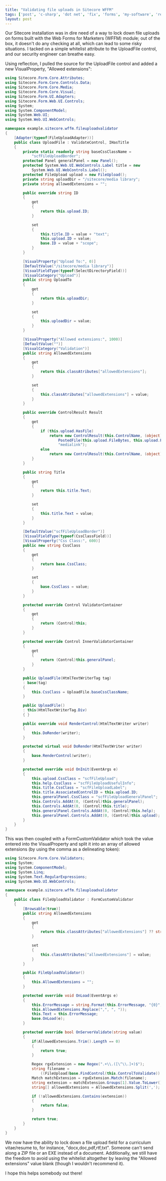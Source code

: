 ```yaml
---
title: "Validating file uploads in Sitecore WFFM"
tags: ['post', 'c-sharp', 'dot net', 'fix', 'forms', 'my-software', 'regex', 'security', 'sitecore']
layout: post
---
```


Our Sitecore installation was in dire need of a way to lock down file
uploads on forms built with the Web Forms for Marketers (WFFM) module;
out of the box, it doesn't do any checking at all, which can lead to
some risky situations. I tacked on a simple whitelist attribute to the
UploadFile control, and our security engineer can breathe
easy.<!--more-->

Using reflection, I pulled the source for the UploadFile control and
added a new VisualProperty, "Allowed extensions":

```cs
using Sitecore.Form.Core.Attributes;
using Sitecore.Form.Core.Controls.Data;
using Sitecore.Form.Core.Media;
using Sitecore.Form.Core.Visual;
using Sitecore.Form.UI.Adapters;
using Sitecore.Form.Web.UI.Controls;
using System;
using System.ComponentModel;
using System.Web.UI;
using System.Web.UI.WebControls;

namespace example.sitecore.wffm.fileuploadvalidator
{
	[Adapter(typeof(FileUploadAdapter))]
	public class UploadFile : ValidateControl, IHasTitle
	{
		private static readonly string baseCssClassName =
			"scfFileUploadBorder";
		protected Panel generalPanel = new Panel();
		protected System.Web.UI.WebControls.Label title = new
			System.Web.UI.WebControls.Label();
		protected FileUpload upload = new FileUpload();
		private string uploadDir = "/sitecore/media library";
		private string allowedExtensions = "";

		public override string ID
		{
			get
			{
				return this.upload.ID;
			}

			set
			{
				this.title.ID = value + "text";
				this.upload.ID = value;
				base.ID = value + "scope";
			}
		}

		[VisualProperty("Upload To:", 0)]
		[DefaultValue("/sitecore/media library")]
		[VisualFieldType(typeof(SelectDirectoryField))]
		[VisualCategory("Upload")]
		public string UploadTo
		{
			get
			{
				return this.uploadDir;
			}

			set
			{
				this.uploadDir = value;
			}
		}

		[VisualProperty("Allowed extensions:", 1000)]
		[DefaultValue("")]
		[VisualCategory("Validation")]
		public string AllowedExtensions
		{
			get
			{
				return this.classAtributes["allowedExtensions"];
			}

			set
			{
				this.classAtributes["allowedExtensions"] = value;
			}
		}

		public override ControlResult Result
		{
			get
			{
				if (this.upload.HasFile)
					return new ControlResult(this.ControlName, (object)new
						PostedFile(this.upload.FileBytes, this.upload.FileName, this.UploadTo),
						"medialink");
				else
					return new ControlResult(this.ControlName, (object)null, string.Empty);
			}
		}

		public string Title
		{
			get
			{
				return this.title.Text;
			}

			set
			{
				this.title.Text = value;
			}
		}

		[DefaultValue("scfFileUploadBorder")]
		[VisualFieldType(typeof(CssClassField))]
		[VisualProperty("Css Class:", 600)]
		public new string CssClass
		{
			get
			{
				return base.CssClass;
			}

			set
			{
				base.CssClass = value;
			}
		}

		protected override Control ValidatorContainer
		{
			get
			{
				return (Control)this;
			}
		}

		protected override Control InnerValidatorContainer
		{
			get
			{
				return (Control)this.generalPanel;
			}
		}

		public UploadFile(HtmlTextWriterTag tag)
		: base(tag)
		{
			this.CssClass = UploadFile.baseCssClassName;
		}

		public UploadFile()
		: this(HtmlTextWriterTag.Div)
		{ }

		public override void RenderControl(HtmlTextWriter writer)
		{
			this.DoRender(writer);
		}

		protected virtual void DoRender(HtmlTextWriter writer)
		{
			base.RenderControl(writer);
		}

		protected override void OnInit(EventArgs e)
		{
			this.upload.CssClass = "scfFileUpload";
			this.help.CssClass = "scfFileUploadUsefulInfo";
			this.title.CssClass = "scfFileUploadLabel";
			this.title.AssociatedControlID = this.upload.ID;
			this.generalPanel.CssClass = "scfFileUploadGeneralPanel";
			this.Controls.AddAt(0, (Control)this.generalPanel);
			this.Controls.AddAt(0, (Control)this.title);
			this.generalPanel.Controls.AddAt(0, (Control)this.help);
			this.generalPanel.Controls.AddAt(0, (Control)this.upload);
		}
	}
}
```

This was then coupled with a FormCustomValidator which took the value
entered into the VisualProperty and split it into an array of allowed
extensions (by using the comma as a delineating token):

```cs
using Sitecore.Form.Core.Validators;
using System;
using System.ComponentModel;
using System.Linq;
using System.Text.RegularExpressions;
using System.Web.UI.WebControls;

namespace example.sitecore.wffm.fileuploadvalidator
{
	public class FileUploadValidator : FormCustomValidator
	{
		[Browsable(true)]
		public string AllowedExtensions
		{
			get
			{
				return this.classAttributes["allowedExtensions"] ?? string.Empty;
			}

			set
			{
				this.classAttributes["allowedExtensions"] = value;
			}
		}

		public FileUploadValidator()
		{
			this.AllowedExtensions = "";
		}

		protected override void OnLoad(EventArgs e)
		{
			this.ErrorMessage = string.Format(this.ErrorMessage, "{0}",
			this.AllowedExtensions.Replace(",", ", "));
			this.Text = this.ErrorMessage;
			base.OnLoad(e);
		}

		protected override bool OnServerValidate(string value)
		{
			if(AllowedExtensions.Trim().Length == 0)
			{
				return true;
			}

			Regex rgxExtension = new Regex(".+\\.([\^\\.]+)$");
			string filename =
				((FileUpload)base.FindControl(this.ControlToValidate)).FileName;
			Match matchExtension = rgxExtension.Match(filename);
			string extension = matchExtension.Groups[1].Value.ToLower();
			string[] allowedExtensions = AllowedExtensions.Split(',');

			if (!allowedExtensions.Contains(extension))
			{
				return false;
			}

			return true;
		}
	}
}
```

We now have the ability to lock down a file upload field for a
curriculum vitae/resume to, for instance, "docx,doc,pdf,rtf,txt".
Someone can't send along a ZIP file or an EXE instead of a document.
Additionally, we still have the freedom to avoid using the whitelist
altogether by leaving the "Allowed extensions" value blank (though I
wouldn't recommend it).

I hope this helps somebody out there!
